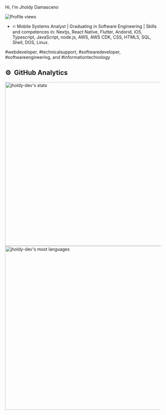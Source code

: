 Hi, I'm Jholdy Damasceno</h1>
<p align="left"> <img src="https://komarev.com/ghpvc/?username=jholdy-dev&color=green" alt="Profile views" /> </p>

- 🔥 Mobile Systems Analyst | Graduating in Software Engineering | Skills and competences in: Nextjs, React Native, Flutter, Andorid, iOS, Typescript, JavaScript, node.js, AWS, AWS CDK, CSS, HTML5, SQL, Shell, DOS, Linux.

<p align="left">#webdeveloper, #technicalsupport, #softwaredeveloper, #softwareengineering, and #informationtechnology</p>

## ⚙️ &nbsp;GitHub Analytics

<p align="left">
<img width="530em" src="https://github-readme-stats.vercel.app/api?username=jholdy-dev&show_icons=true&theme=vision-friendly-dark" alt="jholdy-dev's stats"/>
<img width="530em" src="https://github-readme-stats.vercel.app/api/top-langs/?username=jholdy-dev&layout=compact&theme=vision-friendly-dark" alt="jholdy-dev's most languages"/>
</p>
